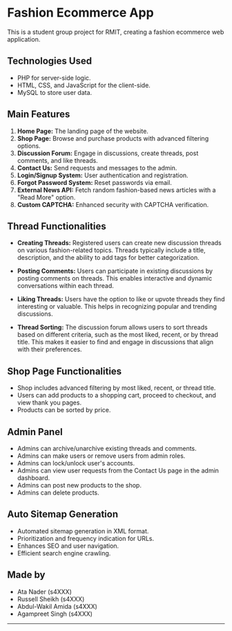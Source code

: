 # Fashion Ecommerce App

This is a student group project for RMIT, creating a fashion ecommerce web application.

## Technologies Used

- PHP for server-side logic.
- HTML, CSS, and JavaScript for the client-side.
- MySQL to store user data.

## Main Features

1. **Home Page:** The landing page of the website.
2. **Shop Page:** Browse and purchase products with advanced filtering options.
3. **Discussion Forum:** Engage in discussions, create threads, post comments, and like threads.
4. **Contact Us:** Send requests and messages to the admin.
5. **Login/Signup System:** User authentication and registration.
6. **Forgot Password System:** Reset passwords via email.
7. **External News API:** Fetch random fashion-based news articles with a "Read More" option.
8. **Custom CAPTCHA:** Enhanced security with CAPTCHA verification.

## Thread Functionalities

- **Creating Threads:** Registered users can create new discussion threads on various fashion-related topics. Threads typically include a title, description, and the ability to add tags for better categorization.

- **Posting Comments:** Users can participate in existing discussions by posting comments on threads. This enables interactive and dynamic conversations within each thread.

- **Liking Threads:** Users have the option to like or upvote threads they find interesting or valuable. This helps in recognizing popular and trending discussions.

- **Thread Sorting:** The discussion forum allows users to sort threads based on different criteria, such as the most liked, recent, or by thread title. This makes it easier to find and engage in discussions that align with their preferences.

## Shop Page Functionalities

- Shop includes advanced filtering by most liked, recent, or thread title.
- Users can add products to a shopping cart, proceed to checkout, and view thank you pages.
- Products can be sorted by price.

## Admin Panel

- Admins can archive/unarchive existing threads and comments.
- Admins can make users or remove users from admin roles.
- Admins can lock/unlock user's accounts.
- Admins can view user requests from the Contact Us page in the admin dashboard.
- Admins can post new products to the shop.
- Admins can delete products.

## Auto Sitemap Generation

- Automated sitemap generation in XML format.
- Prioritization and frequency indication for URLs.
- Enhances SEO and user navigation.
- Efficient search engine crawling.

## Made by

- Ata Nader (s4XXX)
- Russell Sheikh (s4XXX)
- Abdul-Wakil Amida (s4XXX)
- Agampreet Singh (s4XXX)

---

